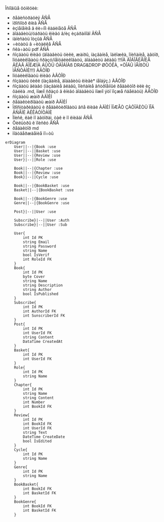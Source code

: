Îñíîâíûå ôóíêöèè:
- ðåãèñòðàöèÿ ÂÑÅ
- ïðîñìîòð êíèã ÂÑÅ
- èçìåíåíèå â ëè÷íîì êàáèíåòå ÂÑÅ
- äîáàâèòü/óáðàòü êíèãó â/èç èçáðàííîãî ÂÑÅ
- íàïèñàòü îòçûâ ÂÑÅ
- ÷èòàòü â ÷èòàëêå ÂÑÅ
- ñêà÷àòü pdf ÂÑÅ
- ñîçäàòü êíèãó (äîáàâèòü öèêë, æàíðû, íàçâàíèå, îáëîæêà, îïèñàíèå, àâòîð, îïóáëèêîâàòü ñðàçó/íåïóáëèêîâàòü, äîáàâèòü ãëàâû !!!ÍÀ ÄÎÁÎÂËÅÍÈÅ ÃËÀÂ ÄÎËÆÍÀ ÁÛÒÜ ÓÄÎÁÍÀß DRAG&DROP ØÒÓÊÀ, ×ÒÎÁÛ ÌÅÍßÒÜ ÌÅÑÒÀÌÈ!!!) ÀÂÒÎÐ
- îïóáëèêîâàòü êíèãó ÀÂÒÎÐ
- ñîçäàòü öèêë (íàçâàíèå, äîáàâèòü êíèãè* íåîáÿç.) ÀÂÒÎÐ
- ñîçäàòü ãëàâó (íàçâàíèå ãëàâû, îïèñàíèå âñòðîåííûé ðåäàêòîð èëè èç ôàéëà .md, ìîæíî ñðàçó â êíèãó äîáàâèòü ìîæíî ýòî ïîçæå ñäåëàòü) ÀÂÒÎÐ
- ñîçäàòü æàíð ÀÄÌÈÍ
- ðåäàêòèðîâàòü æàíð ÀÄÌÈÍ
- Ïðîñìòàðèâàòü è ðåäàêòèðîâàòü âñå êíèãè ÀÄÌÈÍ ÌÎÆÅÒ ÇÀÕÎÄÈÒÜ ÏÎÄ ÂÑÅÌÈ ÀÊÊÀÓÍÒÀÌÈ
- Ïîèñê, êàê ïî àâòîðàì, òàê è ïî êíèãàì ÂÑÅ
- Ôèëüòðû ê ïîèñêó ÂÑÅ
- ðåäàêòîð md
- ïîäòâåðæäåíèå ïî÷òû

```mermaid
erDiagram
    User||--|{Book :use
    User||--||Basket :use
    User||--|{Review :use
    User}|--||Role :use

    Book||--|{Chapter :use
    Book||--|{Review :use
    Book}|--||Cycle :use

    Book||--|{BookBasket :use
    Basket||--|{BookBasket :use

    Book||--|{BookGenre :use
    Genre||--|{BookGenre :use

    Post}|--||User :use
    
    Subscribe}|--||User :Auth
    Subscribe}|--||User :Sub

    User{
        int Id PK
        string Email
        string Password
        string Name
        bool IsVerif
        int RoleId FK
    }
    Book{
        int Id PK
        byte Cover
        string Name
        string Description
        string Author
        bool IsPublished
    }
    Subscribe{
        int Id PK
        int AuthorId FK
        int SunscriberId FK
    }
    Post{
        int Id PK
        int UserId FK
        string Content
        DataTime CreatedAt
    }
    Basket{
        int Id PK
        int UserId FK
    }
    Role{
        int Id PK
        string Name
    }
    Chapter{
        int Id PK
        string Name
        string Content
        int Number
        int BookId FK
    }
    Review{
        int Id PK
        int BookId FK
        int UserId FK
        string Text
        DateTime CreateDate
        bool IsEdited
    }
    Cycle{
        int Id PK
        string Name
    }
    Genre{
        int Id PK
        string Name
    }
    BookBasket{
        int BookId FK
        int BasketId FK
    }
    BookGenre{
        int BookId FK
        int BasketId FK
    }
```
